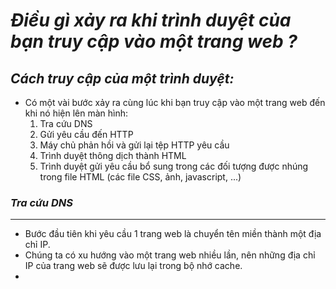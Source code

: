 # *Điều gì xảy ra khi trình duyệt của bạn truy cập vào một trang web ?*

## *Cách truy cập của một trình duyệt:*  

- Có một vài bước xảy ra cùng lúc khi bạn truy cập vào một trang web đến khi nó hiện lên màn hình:  
  1. Tra cứu DNS
  2. Gửi yêu cầu đến HTTP
  3. Máy chủ phản hồi và gửi lại tệp HTTP yêu cầu
  4. Trình duyệt thông dịch thành HTML
  5. Trình duyệt gửi yêu cầu bổ sung trong các đối tượng được nhúng trong file HTML (các file CSS, ảnh, javascript, ...)

### *Tra cứu DNS*
---  
- Bước đầu tiên khi yêu cầu 1 trang web là chuyển tên miền thành một địa chỉ IP.  
- Chúng ta có xu hướng vào một trang web nhiều lần, nên những địa chỉ IP của trang web sẽ được lưu lại trong bộ nhớ cache.  
- 



